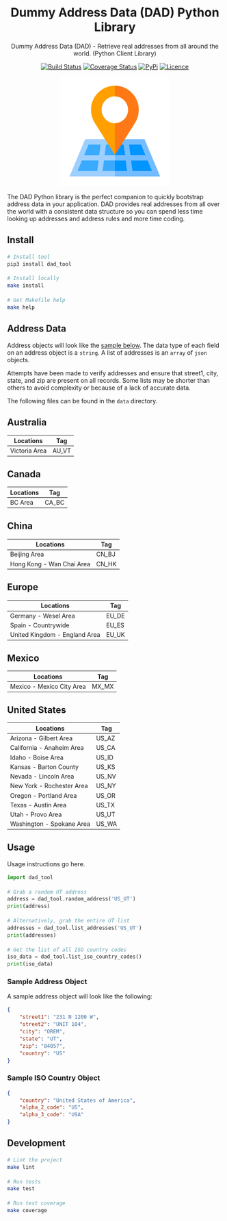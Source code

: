 <div align="center">

# Dummy Address Data (DAD) Python Library

Dummy Address Data (DAD) - Retrieve real addresses from all around the world. (Python Client Library)

[![Build Status](https://github.com/Justintime50/dad-python/workflows/build/badge.svg)](https://github.com/Justintime50/dad-python/actions)
[![Coverage Status](https://coveralls.io/repos/github/Justintime50/dad-python/badge.svg?branch=main)](https://coveralls.io/github/Justintime50/dad-python?branch=main)
[![PyPi](https://img.shields.io/pypi/v/dad_tool)](https://pypi.org/project/dad_tool)
[![Licence](https://img.shields.io/github/license/Justintime50/dad-python)](LICENSE)

<img src="https://raw.githubusercontent.com/justintime50/assets/main/src/dad/showcase.png" alt="Showcase">

</div>

The DAD Python library is the perfect companion to quickly bootstrap address data in your application. DAD provides real addresses from all over the world with a consistent data structure so you can spend less time looking up addresses and address rules and more time coding.

## Install

```bash
# Install tool
pip3 install dad_tool

# Install locally
make install

# Get Makefile help
make help
```


## Address Data

Address objects will look like the [sample below](#sample-address-object). The data type of each field on an address object is a `string`. A list of addresses is an `array` of `json` objects.

Attempts have been made to verify addresses and ensure that street1, city, state, and zip are present on all records. Some lists may be shorter than others to avoid complexity or because of a lack of accurate data.

The following files can be found in the `data` directory.

## Australia

| Locations       | Tag   |
| --------------- | ----- |
| Victoria Area   | AU_VT |

## Canada

| Locations       | Tag   |
| --------------- | ----- |
| BC Area         | CA_BC |

## China

| Locations                 | Tag   |
| ------------------------- | ----- |
| Beijing Area              | CN_BJ |
| Hong Kong - Wan Chai Area | CN_HK |

## Europe

| Locations                     | Tag   |
| ----------------------------- | ----- |
| Germany - Wesel Area          | EU_DE |
| Spain - Countrywide           | EU_ES |
| United Kingdom - England Area | EU_UK |

## Mexico

| Locations                     | Tag   |
| ----------------------------- | ----- |
| Mexico - Mexico City Area     | MX_MX |

## United States

| Locations                 | Tag   |
| ------------------------- | ----- |
| Arizona - Gilbert Area    | US_AZ |
| California - Anaheim Area | US_CA |
| Idaho - Boise Area        | US_ID |
| Kansas - Barton County    | US_KS |
| Nevada - Lincoln Area     | US_NV |
| New York - Rochester Area | US_NY |
| Oregon - Portland Area    | US_OR |
| Texas - Austin Area       | US_TX |
| Utah - Provo Area         | US_UT |
| Washington - Spokane Area | US_WA |


## Usage

Usage instructions go here.

```python
import dad_tool

# Grab a random UT address
address = dad_tool.random_address('US_UT')
print(address)

# Alternatively, grab the entire UT list
addresses = dad_tool.list_addresses('US_UT')
print(addresses)

# Get the list of all ISO country codes
iso_data = dad_tool.list_iso_country_codes()
print(iso_data)
```

### Sample Address Object

A sample address object will look like the following:

```json
{
    "street1": "231 N 1200 W",
    "street2": "UNIT 104",
    "city": "OREM",
    "state": "UT",
    "zip": "84057",
    "country": "US"
}
```

### Sample ISO Country Object

```json
{
    "country": "United States of America",
    "alpha_2_code": "US",
    "alpha_3_code": "USA"
}
```

## Development

```bash
# Lint the project
make lint

# Run tests
make test

# Run test coverage
make coverage
```
